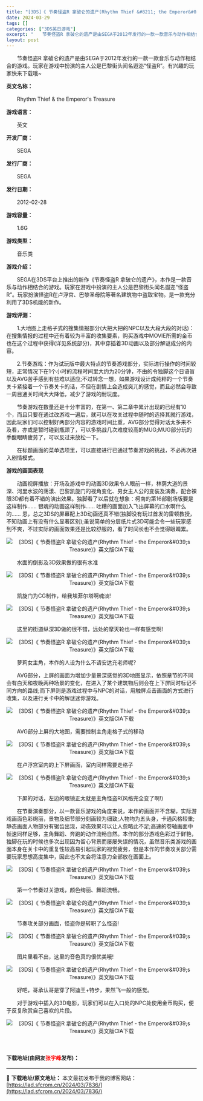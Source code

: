 ```yaml
---
title: "[3DS]《 节奏怪盗R 拿破仑的遗产(Rhythm Thief &#8211; the Emperor&#039;s Treasure)》英文版CIA下载"
date: 2024-03-29
tags: []
categories: ["3DS英日游戏"]
excerpt: "　　节奏怪盗R 拿破仑的遗产是由SEGA于2012年发行的一款一款音乐与动作相结合的游戏。玩家在游戏中扮演的主人公是巴黎街头闻名遐迩&ldquo;怪盗R&rdquo;。有兴趣的玩家快来下载哦~ 英文名称： 　　Rhythm Thief &amp; the Emperor&#039;s Treasure&hellip;"
layout: post
---
```


 <p>　　节奏怪盗R 拿破仑的遗产是由SEGA于2012年发行的一款一款音乐与动作相结合的游戏。玩家在游戏中扮演的主人公是巴黎街头闻名遐迩&ldquo;怪盗R&rdquo;。有兴趣的玩家快来下载哦~</p> <p><strong>英文名称：</strong></p> <p>　　Rhythm Thief &amp; the Emperor&#39;s Treasure</p> <p><strong>游戏语言：</strong></p> <p>　　英文</p> <p><strong>开发厂商：</strong></p> <p>　　SEGA</p> <p><strong>发行厂商：</strong></p> <p>　　SEGA</p> <p><strong>发行日期：</strong></p> <p>　　2012-02-28</p> <p><strong>游戏容量：</strong></p> <p>　　1.6G</p> <p><strong>游戏类型：</strong></p> <p>　　音乐类</p> <p><strong>游戏介绍：</strong></p> <p>　　SEGA在3DS平台上推出的新作《节奏怪盗R 拿破仑的遗产》，本作是一款音乐与动作相结合的游戏。玩家在游戏中扮演的主人公是巴黎街头闻名遐迩&ldquo;怪盗R&rdquo;。玩家扮演怪盗R在卢浮宫、巴黎圣母院等著名建筑物中盗取宝物。是一款充分利用了3DS机能的新作。</p> <p><strong>游戏评测：</strong></p> <p>　　1.大地图上走格子式的搜集情报部分(大把大把的NPC以及大段大段的对话)：在搜集情报的过程中还有着较为丰富的收集要素，购买游戏中MOVIE所需的金币也在这个过程中获得(详见系统部分)，其中穿插着3D动画以及部分解谜成分的内容。</p> <p>　　2.节奏游戏：作为试玩版中最大特点的节奏游戏部分，实际进行操作的时间较短，正常情况下在1个小时的流程时间里大约为20分钟，不由的令独脚这个日语盲以及AVG苦手感到有些难以适应;不过转念一想，如果游戏设计成纯粹的一个节奏关卡紧接着一个节奏关卡的话，不但在剧情上会造成突兀的感觉，而且必然会导致一周目通关时间大大降低，减少了游戏的耐玩度。</p> <p>　　节奏游戏在数量还是十分丰富的，在第一、第二章中累计出现的已经有10个，而且只要在通过改游戏一遍后，就可以在攻关过程中随时的选择其就行游戏，因此玩家们可以控制好两部分内容的游戏时间比重，AVG部分觉得对话太多来不及看，亦或是暂时碰到瓶颈了，可以多挑战几次难度较高的MUG;MUG部分玩的手酸眼睛疲劳了，可以反过来放松一下。</p> <p>　　在标题画面的菜单选项里，可以直接进行已通过节奏游戏的挑战，不必再次进入剧情模式。</p> <p><strong>游戏的画面表现</strong></p> <p>　　动画视屏播放：开场及游戏中的动画3D效果令人眼前一样，林荫大道的景深、河里水波的荡漾、巴黎凯旋门的视角变化、男女主人公的变装及演奏，配合裸眼3D都有着不错的演出效果。独脚看了以后就在想象：柯南的第16部剧场版要是这样制作&hellip;&hellip; 银魂的动画这样制作&hellip;&hellip; 吐糟的画面加入飞出屏幕的口水啊什么的&hellip;&hellip; 恩，总之3DS的屏幕配上3D动画还真不错(独脚没有玩过首发的雷顿教授，不知动画上有没有什么显著区别);虽说简单的分层纸片式3D可能会令一些玩家感到不爽，不过实际的画面效果还是比较舒服的，看了时间长也不会觉得眼睛累。</p> <p align="center"><img align="" border="0" src="https://lad.sfcrom.cn/wp-content/uploads/2024/03/20240329_660615f20a487.webp" alt="[3DS]《 节奏怪盗R 拿破仑的遗产(Rhythm Thief - the Emperor&amp;#039;s Treasure)》英文版CIA下载" /></p> <p>　　水面的倒影及3D效果做的很有水准</p> <p align="center"><img align="" border="0" src="https://lad.sfcrom.cn/wp-content/uploads/2024/03/20240329_660615f250f9f.webp" alt="[3DS]《 节奏怪盗R 拿破仑的遗产(Rhythm Thief - the Emperor&amp;#039;s Treasure)》英文版CIA下载" /></p> <p>　　凯旋门为CG制作，给我埃菲尔塔啊魂淡!</p> <p align="center"><img align="" border="0" src="https://lad.sfcrom.cn/wp-content/uploads/2024/03/20240329_660615f292387.webp" alt="[3DS]《 节奏怪盗R 拿破仑的遗产(Rhythm Thief - the Emperor&amp;#039;s Treasure)》英文版CIA下载" /></p> <p>　　这里的街道纵深3D做的很不错，远处的摩天轮也一样有感觉啊!</p> <p align="center"><img align="" border="0" src="https://lad.sfcrom.cn/wp-content/uploads/2024/03/20240329_660615f2e2a47.webp" alt="[3DS]《 节奏怪盗R 拿破仑的遗产(Rhythm Thief - the Emperor&amp;#039;s Treasure)》英文版CIA下载" /></p> <p>　　萝莉女主角，本作的人设为什么不请安达充老师呢?</p> <p>　　AVG部分，上屏的画面为增加少量景深感觉的3D地图显示，依照章节的不同会有白天和夜晚两种场景的变化，在进入了某个建筑物后则会在上下屏同时标记不同方向的路线;而下屏则是游戏过程中与NPC的对话，用触屏点击画面的方式进行收集，以及进行关卡中的解谜迷你游戏。</p> <p align="center"><img align="" border="0" src="https://lad.sfcrom.cn/wp-content/uploads/2024/03/20240329_660615f333aac.webp" alt="[3DS]《 节奏怪盗R 拿破仑的遗产(Rhythm Thief - the Emperor&amp;#039;s Treasure)》英文版CIA下载" /></p> <p>　　AVG部分上屏的大地图，需要控制主角走格子式的移动</p> <p align="center"><img align="" border="0" src="https://lad.sfcrom.cn/wp-content/uploads/2024/03/20240329_660615f393e47.webp" alt="[3DS]《 节奏怪盗R 拿破仑的遗产(Rhythm Thief - the Emperor&amp;#039;s Treasure)》英文版CIA下载" /></p> <p>　　在卢浮宫室内的上下屏画面，室内同样需要走格子</p> <p align="center"><img align="" border="0" src="https://lad.sfcrom.cn/wp-content/uploads/2024/03/20240329_660615f3d7620.webp" alt="[3DS]《 节奏怪盗R 拿破仑的遗产(Rhythm Thief - the Emperor&amp;#039;s Treasure)》英文版CIA下载" /></p> <p>　　下屏的对话，左边的眼镜正太就是主角怪盗R(风格完全变了啊!)</p> <p>　　在节奏演奏部分，以一款音乐游戏的角度来说，本作的画面并不含糊，实际游戏画面色彩绚丽，景物及细节部分刻画较为细致;人物均为五头身，卡通风格较重;静态画面人物部分有锯齿出现，动态效果可以让人忽略此不足;高速的卷轴画面中帧速同样足够，主角舞蹈、奔跑的动作流畅自然。本作的部分游戏色彩过于鲜艳，独脚在玩的时候也多次出现因为留心背景而屡屡失误的情况，虽然音乐类游戏的画面本身在关卡中的重复性较高易引起玩家的视觉疲劳，但是本作的节奏攻关部分需要玩家思想高度集中，因此也不太会将注意力全部放在画面上。</p> <p align="center"><img align="" border="0" src="https://lad.sfcrom.cn/wp-content/uploads/2024/03/20240329_660615f43c910.webp" alt="[3DS]《 节奏怪盗R 拿破仑的遗产(Rhythm Thief - the Emperor&amp;#039;s Treasure)》英文版CIA下载" /></p> <p>　　第一个节奏过关游戏，颜色绚丽、舞蹈流畅。</p> <p align="center"><img align="" border="0" src="https://lad.sfcrom.cn/wp-content/uploads/2024/03/20240329_660615f49a69e.webp" alt="[3DS]《 节奏怪盗R 拿破仑的遗产(Rhythm Thief - the Emperor&amp;#039;s Treasure)》英文版CIA下载" /></p> <p>　　节奏攻关部分画面，怪盗你是转职了么怪盗!</p> <p align="center"><img align="" border="0" src="https://lad.sfcrom.cn/wp-content/uploads/2024/03/20240329_660615f4f19c7.webp" alt="[3DS]《 节奏怪盗R 拿破仑的遗产(Rhythm Thief - the Emperor&amp;#039;s Treasure)》英文版CIA下载" /></p> <p>　　图片里看不出，这里的音色真的很优美哦!</p> <p align="center"><img align="" border="0" src="https://lad.sfcrom.cn/wp-content/uploads/2024/03/20240329_660615f551dc4.webp" alt="[3DS]《 节奏怪盗R 拿破仑的遗产(Rhythm Thief - the Emperor&amp;#039;s Treasure)》英文版CIA下载" /></p> <p>　　好吧，哥承认哥是穿了阿迪王+特步，果然飞一般的感觉。</p> <p>　　对于游戏中插入的3D电影，玩家们可以在入口处的NPC处使用金币购买，便于反复欣赏自己喜欢的片段。</p> <p align="center"><img align="" border="0" src="https://lad.sfcrom.cn/wp-content/uploads/2024/03/20240329_660615f5abea2.webp" alt="[3DS]《 节奏怪盗R 拿破仑的遗产(Rhythm Thief - the Emperor&amp;#039;s Treasure)》英文版CIA下载" /></p> <p>&nbsp;</p> <p><h4>下载地址(由网友<font color="red">张宇峰</font>发布)：</h4></p> 

---
📖 **下载地址/原文地址：** 本文最初发布于我的博客网站：[https://lad.sfcrom.cn/2024/03/7836/](https://lad.sfcrom.cn/2024/03/7836/)

